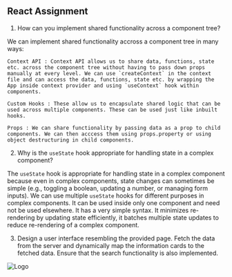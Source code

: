## React Assignment

1. How can you implement shared functionality across a component tree?

We can implement shared functionality accross a component tree in many ways:

    Context API : Context API allows us to share data, functions, state etc. across the component tree without having to pass down props manually at every level. We can use `createContext` in the context file and can access the data, functions, state etc. by wrapping the App inside context provider and using `useContext` hook within components.

    Custom Hooks : These allow us to encapsulate shared logic that can be used across multiple components. These can be used just like inbuilt hooks.

    Props : We can share functionality by passing data as a prop to child components. We can then acccess them using props.property or using object destructuring in child components.


2. Why is the `useState` hook appropriate for handling state in a complex component?

The `useState` hook is appropriate for handling state in a complex component because even in complex components, state changes can sometimes be simple (e.g., toggling a boolean, updating a number, or managing form inputs). We can use multiple `useState` hooks for different purposes in complex components. It can be used inside only one component and need not be used elsewhere. It has a very simple syntax. It minimizes re-rendering by updating state efficiently, it batches multiple state updates to reduce re-rendering of a complex component.

3. Design a user interface resembling the provided page. Fetch the data from the server and dynamically map the information cards to the fetched data. Ensure that the search functionality is also implemented.

![Logo](UI-Screen-1.png)
